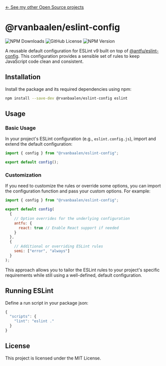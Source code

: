 [&larr; See my other Open Source projects](https://robinvanbaalen.nl)

# @rvanbaalen/eslint-config
![NPM Downloads](https://img.shields.io/npm/d18m/%40rvanbaalen%2Feslint-config)
![GitHub License](https://img.shields.io/github/license/rvanbaalen/eslint-config)
![NPM Version](https://img.shields.io/npm/v/%40rvanbaalen%2Feslint-config)

A reusable default configuration for ESLint v9 built on top of [@antfu/eslint-config](https://www.npmjs.com/package/@antfu/eslint-config).
This configuration provides a sensible set of rules to keep JavaScript code clean and consistent.

## Installation

Install the package and its required dependencies using npm:

```bash
npm install --save-dev @rvanbaalen/eslint-config eslint
```

## Usage

### Basic Usage

In your project's ESLint configuration (e.g., `eslint.config.js`), import and extend the default configuration:

```javascript
import { config } from "@rvanbaalen/eslint-config";

export default config();
```

### Customization

If you need to customize the rules or override some options, you can import 
the configuration function and pass your custom options. For example:

```javascript
import { config } from "@rvanbaalen/eslint-config";

export default config(
  {
    // Option overrides for the underlying configuration
    antfu: {
      react: true // Enable React support if needed
    }
  },
  {
    // Additional or overriding ESLint rules
    semi: ["error", "always"]
  }
);
```

This approach allows you to tailor the ESLint rules to your project's specific 
requirements while still using a well-defined, default configuration.

## Running ESLint

Define a run script in your package json:

```js
{
  "scripts": {
    "lint": "eslint ."
  }
} 
```

## License

This project is licensed under the MIT License.
